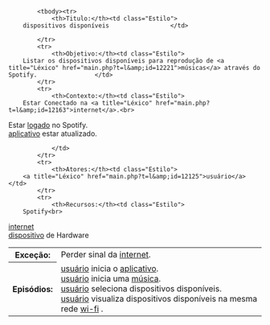<table> 




<!--                     SEGUNDA PARTE                                     --> 


   



<!-- CENÁRIO --> 

    

            <tbody><tr> 
                <th>Titulo:</th><td class="Estilo">
        dispositivos disponíveis                 </td> 

            </tr> 
            <tr> 
                <th>Objetivo:</th><td class="Estilo">
		Listar os dispositivos disponíveis para reprodução de <a title="Léxico" href="main.php?t=l&amp;id=12221">músicas</a> através do Spotify.				</td> 
            </tr> 
            <tr> 
                <th>Contexto:</th><td class="Estilo">
		Estar Conectado na <a title="Léxico" href="main.php?t=l&amp;id=12163">internet</a>.<br>
Estar <a title="Léxico" href="main.php?t=l&amp;id=12134">logado</a> no Spotify.<br>
<a title="Léxico" href="main.php?t=l&amp;id=12170">aplicativo</a> estar atualizado.<br>
		 
				</td> 
            </tr> 
            <tr> 
                <th>Atores:</th><td class="Estilo">
		<a title="Léxico" href="main.php?t=l&amp;id=12125">usuário</a>                 </td>  
            </tr> 
            <tr> 
                <th>Recursos:</th><td class="Estilo">
		Spotify<br>
<a title="Léxico" href="main.php?t=l&amp;id=12163">internet</a><br>
<a title="Léxico" href="main.php?t=l&amp;id=12183">dispositivo</a> de Hardware                 </td> 
            </tr> 
            <tr> 
                <th>Exceção:</th><td class="Estilo">
		Perder sinal da <a title="Léxico" href="main.php?t=l&amp;id=12163">internet</a>.                </td> 
            </tr> 
            <tr> 
                <th>Episódios:</th><td class="Estilo">
		<a title="Léxico" href="main.php?t=l&amp;id=12125">usuário</a> inicia o <a title="Léxico" href="main.php?t=l&amp;id=12170">aplicativo</a>.<br>
<a title="Léxico" href="main.php?t=l&amp;id=12125">usuário</a> inicia uma <a title="Léxico" href="main.php?t=l&amp;id=12221">música</a>.<br>
<a title="Léxico" href="main.php?t=l&amp;id=12125">usuário</a> seleciona dispositivos disponíveis.<br>
<a title="Léxico" href="main.php?t=l&amp;id=12125">usuário</a> visualiza dispositivos disponíveis na mesma rede <a title="Léxico" href="main.php?t=l&amp;id=12188">wi-fi</a> . 	  	
                </td> 
            </tr> 
        </tbody></table>

